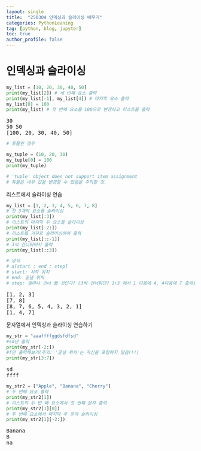 ```yaml
---
layout: single
title:  "250304 인덱싱과 슬라이싱 배우기"
categories: PythonLeaning
tag: [python, blog, jupyter]
toc: true
author_profile: false
---
```


<head>
  <style>
    table.dataframe {
      white-space: normal;
      width: 100%;
      height: 240px;
      display: block;
      overflow: auto;
      font-family: Arial, sans-serif;
      font-size: 0.9rem;
      line-height: 20px;
      text-align: center;
      border: 0px !important;
    }

    table.dataframe th {
      text-align: center;
      font-weight: bold;
      padding: 8px;
    }

    table.dataframe td {
      text-align: center;
      padding: 8px;
    }

    table.dataframe tr:hover {
      background: #b8d1f3; 
    }

    .output_prompt {
      overflow: auto;
      font-size: 0.9rem;
      line-height: 1.45;
      border-radius: 0.3rem;
      -webkit-overflow-scrolling: touch;
      padding: 0.8rem;
      margin-top: 0;
      margin-bottom: 15px;
      font: 1rem Consolas, "Liberation Mono", Menlo, Courier, monospace;
      color: $code-text-color;
      border: solid 1px $border-color;
      border-radius: 0.3rem;
      word-break: normal;
      white-space: pre;
    }

  .dataframe tbody tr th:only-of-type {
      vertical-align: middle;
  }

  .dataframe tbody tr th {
      vertical-align: top;
  }

  .dataframe thead th {
      text-align: center !important;
      padding: 8px;
  }

  .page__content p {
      margin: 0 0 0px !important;
  }

  .page__content p > strong {
    font-size: 0.8rem !important;
  }

  </style>
</head>


# **인덱싱과 슬라이싱**




```python
my_list = [10, 20, 30, 40, 50]
print(my_list[2]) # 세 번째 요소 출력
print(my_list[-1], my_list[4]) # 마지막 요소 출력
my_list[0] = 100
print(my_list) # 첫 번째 요소를 100으로 변경하고 리스트를 출력
```

<pre>
30
50 50
[100, 20, 30, 40, 50]
</pre>

```python
# 튜플인 경우

my_tuple = (10, 20, 30)
my_tuple[0] = 100
print(my_tuple)

# 'tuple' object does not support item assignment
# 튜플은 내부 값을 변경할 수 없음을 주의할 것.
```

리스트에서 슬라이싱 연습



```python
my_list = [1, 2, 3, 4, 5, 6, 7, 8]
# 첫 3개의 요소를 슬라이싱
print(my_list[:3])
# 리스트의 마지막 두 요소를 슬라이싱
print(my_list[-2:])
# 리스트를 거꾸로 슬라이싱하여 출력
print(my_list[::-1])
# 3씩 건너뛰어서 출력
print(my_list[::3])

# 양식
# a[start : end : step]
# start: 시작 위치
# end: 끝낼 위치
# step: 얼마나 건너 뛸 것인가? (3씩 건너뛰면? 1+3 해서 1 다음에 4, 4다음에 7 출력됨)
```

<pre>
[1, 2, 3]
[7, 8]
[8, 7, 6, 5, 4, 3, 2, 1]
[1, 4, 7]
</pre>
문자열에서 인덱싱과 슬라이싱 연습하기



```python
my_str = "aaaffffggdsfdfsd"
#sd만 출력
print(my_str[-2:])
#f만 출력해보기(주의: '끝낼 위치'는 자신을 포함하지 않음!!!)
print(my_str[3:7])
```

<pre>
sd
ffff
</pre>

```python
my_str2 = ["Apple", "Banana", "Cherry"]
# 두 번째 요소 출력
print(my_str2[1])
# 리스트의 두 번 째 요소에서 첫 번째 문자 출력
print(my_str2[1][0])
# 두 번째 요소에서 마지막 두 문자 슬라이싱
print(my_str2[1][-2:])
```

<pre>
Banana
B
na
</pre>


